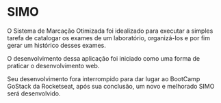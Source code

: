 # SIMO

O Sistema de Marcação Otimizada foi idealizado para executar a simples tarefa de catalogar os exames de um laboratório, organizá-los e por fim gerar um histórico desses exames.

O desenvolvimento dessa aplicação foi iniciado como uma forma de praticar o desenvolvimento web.

Seu desenvolvimento fora interrompido para dar lugar ao BootCamp GoStack da Rocketseat, após sua conclusão, um novo e melhorado SIMO será desenvolvido.
